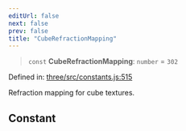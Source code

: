 ```yaml
---
editUrl: false
next: false
prev: false
title: "CubeRefractionMapping"
---
```


> `const` **CubeRefractionMapping**: `number` = `302`

Defined in: [three/src/constants.js:515](https://github.com/DefinitelyMaybe/three-i18n/blob/fa57b79433d1c349ffb23a78727299c8d4190136/three/src/constants.js#L515)

Refraction mapping for cube textures.

## Constant
